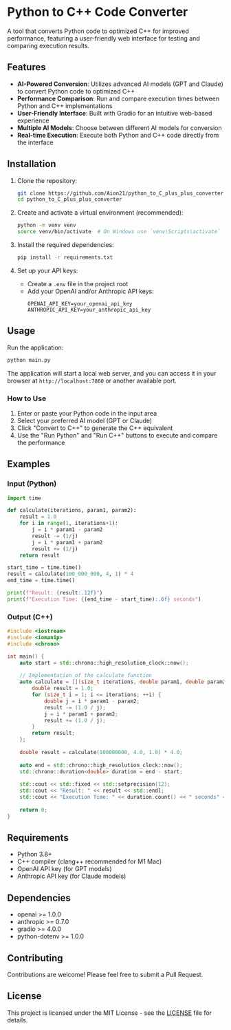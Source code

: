 # Python to C++ Code Converter

A tool that converts Python code to optimized C++ for improved performance, featuring a user-friendly web interface for testing and comparing execution results.

## Features

- **AI-Powered Conversion**: Utilizes advanced AI models (GPT and Claude) to convert Python code to optimized C++
- **Performance Comparison**: Run and compare execution times between Python and C++ implementations
- **User-Friendly Interface**: Built with Gradio for an intuitive web-based experience
- **Multiple AI Models**: Choose between different AI models for conversion
- **Real-time Execution**: Execute both Python and C++ code directly from the interface

## Installation

1. Clone the repository:
   ```bash
   git clone https://github.com/Aion21/python_to_C_plus_plus_converter.git
   cd python_to_C_plus_plus_converter
   ```

2. Create and activate a virtual environment (recommended):
   ```bash
   python -m venv venv
   source venv/bin/activate  # On Windows use `venv\Scripts\activate`
   ```

3. Install the required dependencies:
   ```bash
   pip install -r requirements.txt
   ```

4. Set up your API keys:
   - Create a `.env` file in the project root
   - Add your OpenAI and/or Anthropic API keys:
     ```
     OPENAI_API_KEY=your_openai_api_key
     ANTHROPIC_API_KEY=your_anthropic_api_key
     ```

## Usage

Run the application:
```bash
python main.py
```

The application will start a local web server, and you can access it in your browser at `http://localhost:7860` or another available port.

### How to Use

1. Enter or paste your Python code in the input area
2. Select your preferred AI model (GPT or Claude)
3. Click "Convert to C++" to generate the C++ equivalent
4. Use the "Run Python" and "Run C++" buttons to execute and compare the performance

## Examples

### Input (Python)
```python
import time

def calculate(iterations, param1, param2):
    result = 1.0
    for i in range(1, iterations+1):
        j = i * param1 - param2
        result -= (1/j)
        j = i * param1 + param2
        result += (1/j)
    return result

start_time = time.time()
result = calculate(100_000_000, 4, 1) * 4
end_time = time.time()

print(f"Result: {result:.12f}")
print(f"Execution Time: {(end_time - start_time):.6f} seconds")
```

### Output (C++)
```cpp
#include <iostream>
#include <iomanip>
#include <chrono>

int main() {
    auto start = std::chrono::high_resolution_clock::now();
    
    // Implementation of the calculate function
    auto calculate = [](size_t iterations, double param1, double param2) {
        double result = 1.0;
        for (size_t i = 1; i <= iterations; ++i) {
            double j = i * param1 - param2;
            result -= (1.0 / j);
            j = i * param1 + param2;
            result += (1.0 / j);
        }
        return result;
    };
    
    double result = calculate(100000000, 4.0, 1.0) * 4.0;
    
    auto end = std::chrono::high_resolution_clock::now();
    std::chrono::duration<double> duration = end - start;
    
    std::cout << std::fixed << std::setprecision(12);
    std::cout << "Result: " << result << std::endl;
    std::cout << "Execution Time: " << duration.count() << " seconds" << std::endl;
    
    return 0;
}
```

## Requirements

- Python 3.8+
- C++ compiler (clang++ recommended for M1 Mac)
- OpenAI API key (for GPT models)
- Anthropic API key (for Claude models)

## Dependencies

- openai >= 1.0.0
- anthropic >= 0.7.0
- gradio >= 4.0.0
- python-dotenv >= 1.0.0

## Contributing

Contributions are welcome! Please feel free to submit a Pull Request.

## License

This project is licensed under the MIT License - see the [LICENSE](LICENSE) file for details.
